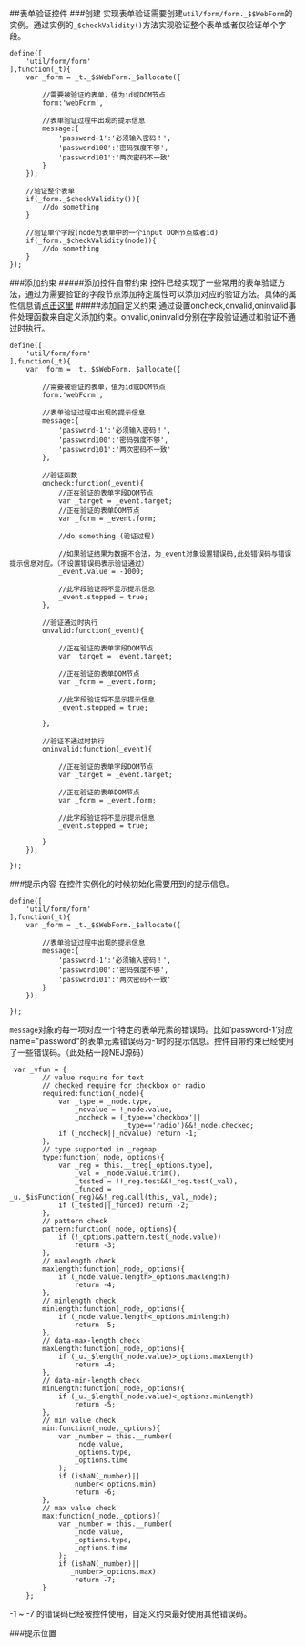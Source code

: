 ##表单验证控件
###创建
实现表单验证需要创建`util/form/form._$$WebForm`的实例。通过实例的`_$checkValidity()`方法实现验证整个表单或者仅验证单个字段。

	define([
		'util/form/form'
	],function(_t){
		var _form = _t._$$WebForm._$allocate({
		
			//需要被验证的表单，值为id或DOM节点
			form:'webForm',
			
			//表单验证过程中出现的提示信息
			message:{
				'password-1':'必须输入密码！',
               	'password100':'密码强度不够',
                'password101':'两次密码不一致'
			}
		}); 
		
		//验证整个表单
		if(_form._$checkValidity()){
			//do something
		}
		
		//验证单个字段(node为表单中的一个input DOM节点或者id)
		if(_form._$checkValidity(node)){
			//do something
		}
	});
	
###添加约束
#####添加控件自带约束
控件已经实现了一些常用的表单验证方法，通过为需要验证的字段节点添加特定属性可以添加对应的验证方法。具体的属性信息请[点击这里](http://nej.netease.com/help/form._$$WebForm.html)
#####添加自定义约束
通过设置oncheck,onvalid,oninvalid事件处理函数来自定义添加约束。onvalid,oninvalid分别在字段验证通过和验证不通过时执行。

	define([
		'util/form/form'
	],function(_t){
		var _form = _t._$$WebForm._$allocate({
		
			//需要被验证的表单，值为id或DOM节点
			form:'webForm',
			
			//表单验证过程中出现的提示信息
			message:{
				'password-1':'必须输入密码！',
               	'password100':'密码强度不够',
                'password101':'两次密码不一致'
			},
			
			//验证函数
			oncheck:function(_event){
				//正在验证的表单字段DOM节点
				var _target = _event.target;
				//正在验证的表单DOM节点
				var _form = _event.form;
				
				//do something (验证过程)
				
				//如果验证结果为数据不合法，为_event对象设置错误码,此处错误码与错误提示信息对应。（不设置错误码表示验证通过）
				_event.value = -1000;
				
				//此字段验证将不显示提示信息
				_event.stopped = true;
			},
			
			//验证通过时执行
			onvalid:function(_event){
			
				//正在验证的表单字段DOM节点
				var _target = _event.target;
				
				//正在验证的表单DOM节点
				var _form = _event.form;
				
				//此字段验证将不显示提示信息
				_event.stopped = true;

			},
			
			//验证不通过时执行
			oninvalid:function(_event){
			
				//正在验证的表单字段DOM节点
				var _target = _event.target;
				
				//正在验证的表单DOM节点
				var _form = _event.form;
				
				//此字段验证将不显示提示信息
				_event.stopped = true;

			}
		});
		
	});

###提示内容
在控件实例化的时候初始化需要用到的提示信息。

	define([
		'util/form/form'
	],function(_t){
		var _form = _t._$$WebForm._$allocate({
		
			//表单验证过程中出现的提示信息
			message:{
				'password-1':'必须输入密码！',
               	'password100':'密码强度不够',
                'password101':'两次密码不一致'
			}
		}); 
		
	});
	
`message`对象的每一项对应一个特定的表单元素的错误码。比如‘password-1’对应name="password"的表单元素错误码为-1时的提示信息。控件自带约束已经使用了一些错误码。（此处粘一段NEJ源码）

	 var _vfun = {
            // value require for text
            // checked require for checkbox or radio
            required:function(_node){
                var _type = _node.type,
                    _novalue = !_node.value,
                    _nocheck = (_type=='checkbox'||
                                _type=='radio')&&!_node.checked;
                if (_nocheck||_novalue) return -1;
            },
            // type supported in _regmap
            type:function(_node,_options){
                var _reg = this.__treg[_options.type],
                    _val = _node.value.trim(),
                    _tested = !!_reg.test&&!_reg.test(_val),
                    _funced = _u._$isFunction(_reg)&&!_reg.call(this,_val,_node);
                if (_tested||_funced) return -2;
            },
            // pattern check
            pattern:function(_node,_options){
                if (!_options.pattern.test(_node.value))
                    return -3;
            },
            // maxlength check
            maxlength:function(_node,_options){
                if (_node.value.length>_options.maxlength)
                    return -4;
            },
            // minlength check
            minlength:function(_node,_options){
                if (_node.value.length<_options.minlength)
                    return -5;
            },
            // data-max-length check
            maxLength:function(_node,_options){
                if (_u._$length(_node.value)>_options.maxLength)
                    return -4;
            },
            // data-min-length check
            minLength:function(_node,_options){
                if (_u._$length(_node.value)<_options.minLength)
                    return -5;
            },
            // min value check
            min:function(_node,_options){
                var _number = this.__number(
                    _node.value,
                    _options.type,
                    _options.time
                );
                if (isNaN(_number)||
                   _number<_options.min)
                    return -6;
            },
            // max value check
            max:function(_node,_options){
                var _number = this.__number(
                    _node.value,
                    _options.type,
                    _options.time
                );
                if (isNaN(_number)||
                   _number>_options.max)
                    return -7;
            }
        };
        
   -1 ~ -7 的错误码已经被控件使用，自定义约束最好使用其他错误码。

###提示位置


